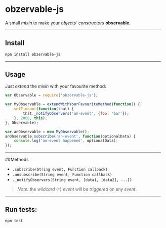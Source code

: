 # obzervable-js

A small *mixin* to make your *objects' constructors* **observable**.

-------------------------------

## Install

```bash
npm install obzervable-js
```

-------------------------------

## Usage

Just *extend* the *mixin* with your favourite method:

```javascript
var Observable = require('obzervable-js');

var MyObservable = extendWithYourFavouriteMethod(function() {
	setTimeout(function(that) {
		that._notifyObservers('an-event', {foo: 'bar'});
	}, 2000, this);
}, Observable);

var anObservable = new MyObservable();
anObservable.subscribe('an-event', function(optionalData) {
	console.log('an-event happened', optionalData);
});

```

-------------------------------

##Methods

- `.subscribe(String event, Function callback)`
- `.unsubscribe(String event, Function callback)`
- `._notifyObservers(String event, [data1, [data2], ...])`

> _Note:_ the *wildcard* (`*`) *event* will be *triggered* on any *event*.

-------------------------------

## Run tests:
```bash
npm test
```